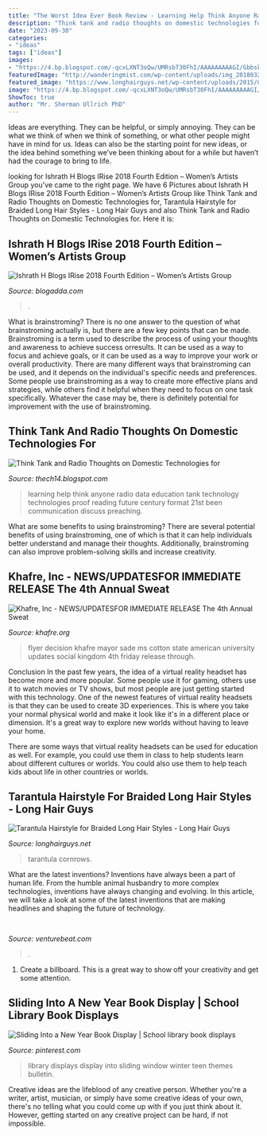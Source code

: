 ```yaml
---
title: "The Worst Idea Ever Book Review - Learning Help Think Anyone Radio Data Education Tank Technology Technologies Proof Reading Future Century Format 21st Been Communication Discuss Preaching"
description: "Think tank and radio thoughts on domestic technologies for"
date: "2023-09-30"
categories:
- "ideas"
tags: ["ideas"]
images:
- "https://4.bp.blogspot.com/-qcxLXNT3oQw/UMRsbT30FhI/AAAAAAAAAGI/GbbskLG5Yeo/s1600/473831511tecnology.jpg"
featuredImage: "http://wanderingmist.com/wp-content/uploads/img_20180324_1704392352589523771640971-768x1024.jpg"
featured_image: "https://www.longhairguys.net/wp-content/uploads/2015/06/A-photo-of-a-young-guy-with-his-dreadlocks-hairstyle-tied-into-a-tarantula-undercut-haircut.jpg"
image: "https://4.bp.blogspot.com/-qcxLXNT3oQw/UMRsbT30FhI/AAAAAAAAAGI/GbbskLG5Yeo/s1600/473831511tecnology.jpg"
ShowToc: true
author: "Mr. Sherman Ullrich PhD"
---
```



Ideas are everything. They can be helpful, or simply annoying. They can be what we think of when we think of something, or what other people might have in mind for us. Ideas can also be the starting point for new ideas, or the idea behind something we’ve been thinking about for a while but haven’t had the courage to bring to life.

	

		
looking for Ishrath H Blogs IRise 2018 Fourth Edition – Women’s Artists Group you've came to the right page. We have 6 Pictures about Ishrath H Blogs IRise 2018 Fourth Edition – Women’s Artists Group like Think Tank and Radio Thoughts on Domestic Technologies for, Tarantula Hairstyle for Braided Long Hair Styles - Long Hair Guys and also Think Tank and Radio Thoughts on Domestic Technologies for. Here it is:
		
    
## Ishrath H Blogs IRise 2018 Fourth Edition – Women’s Artists Group

<img loading=lazy src="http://wanderingmist.com/wp-content/uploads/img_20180324_1704392352589523771640971-768x1024.jpg" onerror="this.onerror=null;this.src='https://tse3.mm.bing.net/th?id=OIP.QGKKluKg-wV_uVH23eB8GAHaJ4&amp;pid=15.1';" alt="Ishrath H Blogs IRise 2018 Fourth Edition – Women’s Artists Group">

_Source: blogadda.com_

>. 

	

What is brainstroming?
There is no one answer to the question of what brainstroming actually is, but there are a few key points that can be made. Brainstroming is a term used to describe the process of using your thoughts and awareness to achieve success orresults. It can be used as a way to focus and achieve goals, or it can be used as a way to improve your work or overall productivity. There are many different ways that brainstroming can be used, and it depends on the individual's specific needs and preferences. Some people use brainstroming as a way to create more effective plans and strategies, while others find it helpful when they need to focus on one task specifically. Whatever the case may be, there is definitely potential for improvement with the use of brainstroming.

    
## Think Tank And Radio Thoughts On Domestic Technologies For

<img loading=lazy src="https://4.bp.blogspot.com/-qcxLXNT3oQw/UMRsbT30FhI/AAAAAAAAAGI/GbbskLG5Yeo/s1600/473831511tecnology.jpg" onerror="this.onerror=null;this.src='https://tse4.mm.bing.net/th?id=OIP.6Or9hJtTzQId568OSKP40gHaCL&amp;pid=15.1';" alt="Think Tank and Radio Thoughts on Domestic Technologies for">

_Source: thech14.blogspot.com_

>learning help think anyone radio data education tank technology technologies proof reading future century format 21st been communication discuss preaching. 

	

What are some benefits to using brainstroming?
There are several potential benefits of using brainstroming, one of which is that it can help individuals better understand and manage their thoughts. Additionally, brainstroming can also improve problem-solving skills and increase creativity.

    
## Khafre, Inc - NEWS/UPDATES﻿FOR IMMEDIATE RELEASE The 4th Annual Sweat

<img loading=lazy src="http://www.khafre.org/yahoo_site_admin/assets/images/ST_Flyer_Layout.323224814_std.jpg" onerror="this.onerror=null;this.src='https://tse3.mm.bing.net/th?id=OIP.5oYeRIlMYN8px80nQ59yvAHaJy&amp;pid=15.1';" alt="Khafre, Inc - NEWS/UPDATES﻿FOR IMMEDIATE RELEASE The 4th Annual Sweat">

_Source: khafre.org_

>flyer decision khafre mayor sade ms cotton state american university updates social kingdom 4th friday release through. 

	

Conclusion
In the past few years, the idea of a virtual reality headset has become more and more popular. Some people use it for gaming, others use it to watch movies or TV shows, but most people are just getting started with this technology. 
One of the newest features of virtual reality headsets is that they can be used to create 3D experiences. This is where you take your normal physical world and make it look like it's in a different place or dimension. It's a great way to explore new worlds without having to leave your home. 

There are some ways that virtual reality headsets can be used for education as well. For example, you could use them in class to help students learn about different cultures or worlds. You could also use them to help teach kids about life in other countries or worlds.

    
## Tarantula Hairstyle For Braided Long Hair Styles - Long Hair Guys

<img loading=lazy src="https://www.longhairguys.net/wp-content/uploads/2015/06/A-photo-of-a-young-guy-with-his-dreadlocks-hairstyle-tied-into-a-tarantula-undercut-haircut.jpg" onerror="this.onerror=null;this.src='https://tse1.mm.bing.net/th?id=OIP.aUnLm6OxrIrM4O6IuevfBwHaG6&amp;pid=15.1';" alt="Tarantula Hairstyle for Braided Long Hair Styles - Long Hair Guys">

_Source: longhairguys.net_

>tarantula cornrows. 

	

What are the latest inventions?
Inventions have always been a part of human life. From the humble animal husbandry to more complex technologies, inventions have always changing and evolving. In this article, we will take a look at some of the latest inventions that are making headlines and shaping the future of technology.

    
## 

<img loading=lazy src="https://venturebeat.com/wp-content/uploads/2019/10/IMG_2327D-e1572537370560.jpeg" onerror="this.onerror=null;this.src='https://tse3.mm.bing.net/th?id=OIP.C1XYG7vkAS1N_UWOfyogOAHaEK&amp;pid=15.1';" alt="">

_Source: venturebeat.com_

>. 

	

1. Create a billboard. This is a great way to show off your creativity and get some attention.

    
## Sliding Into A New Year Book Display | School Library Book Displays

<img loading=lazy src="https://i.pinimg.com/originals/ef/59/67/ef59676af4de2e7ee192b3e3461c4132.jpg" onerror="this.onerror=null;this.src='https://tse2.mm.bing.net/th?id=OIP.Ln6i94AMQD_bxbolPMTpIgHaNK&amp;pid=15.1';" alt="Sliding Into a New Year Book Display | School library book displays">

_Source: pinterest.com_

>library displays display into sliding window winter teen themes bulletin. 

	

Creative ideas are the lifeblood of any creative person. Whether you're a writer, artist, musician, or simply have some creative ideas of your own, there's no telling what you could come up with if you just think about it. However, getting started on any creative project can be hard, if not impossible.

